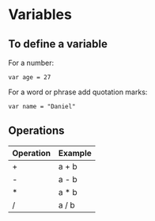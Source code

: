 # Variables

## To define a variable

For a number:
```
var age = 27
```
For a word or phrase add quotation marks: 
```
var name = "Daniel"
```

## Operations

Operation | Example
------|------
+ | a + b
- | a - b
* | a * b
/ | a / b